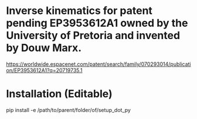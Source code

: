 # Inverse kinematics for patent pending EP3953612A1 owned by the University of Pretoria and invented by Douw Marx.

https://worldwide.espacenet.com/patent/search/family/070293014/publication/EP3953612A1?q=20719735.1

# Installation (Editable)
pip install -e /path/to/parent/folder/of/setup_dot_py
